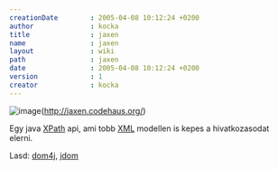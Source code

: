 ```yaml
---
creationDate        : 2005-04-08 10:12:24 +0200 
author              : kocka 
title               : jaxen 
name                : jaxen 
layout              : wiki 
path                : jaxen 
date                : 2005-04-08 10:12:24 +0200 
version             : 1 
creator             : kocka 
---
```

![image](http://images.werken.com/jaxen.gif)(http://jaxen.codehaus.org/)

Egy java [XPath](XPath.html) api, ami tobb [XML](XML.html) modellen is kepes a hivatkozasodat elerni.

Lasd: [dom4j](dom4j.html), [jdom](jdom.html)
